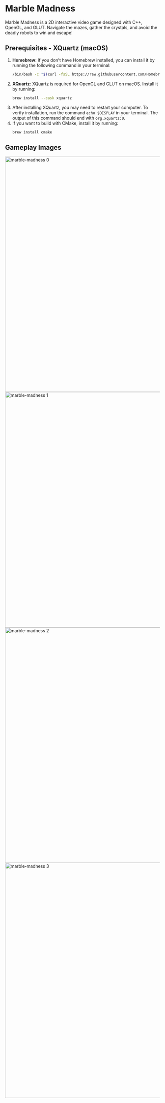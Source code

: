 # Marble Madness
Marble Madness is a 2D interactive video game designed with C++, OpenGL, and GLUT. Navigate the mazes, gather the crystals, and avoid the deadly robots to win and escape!

## Prerequisites - XQuartz (macOS)
1. **Homebrew**: If you don't have Homebrew installed, you can install it by running the following command in your terminal:
    ```bash
    /bin/bash -c "$(curl -fsSL https://raw.githubusercontent.com/Homebrew/install/HEAD/install.sh)"
    ```
2. **XQuartz**: XQuartz is required for OpenGL and GLUT on macOS. Install it by running:
    ```bash
    brew install --cask xquartz
    ```
3. After installing XQuartz, you may need to restart your computer. To verify installation, run the command ```echo $DISPLAY``` in your terminal. The output of this command should end with ```org.xquartz:0```.
4. If you want to build with CMake, install it by running:
    ```bash
    brew install cmake
    ```

## Gameplay Images
<img width="765" alt="marble-madness 0" src="https://github.com/user-attachments/assets/65794b41-c771-440d-88cd-64d870f46728">
<img width="765" alt="marble-madness 1" src="https://github.com/user-attachments/assets/5bd77937-60b4-4f89-8e93-8ba60550b4c8">
<img width="765" alt="marble-madness 2" src="https://github.com/user-attachments/assets/61161ca6-8cdb-452f-95af-72e89463625a">
<img width="764" alt="marble-madness 3" src="https://github.com/user-attachments/assets/e67ffcf9-f599-4c22-89c2-3da5c4c9556e">

